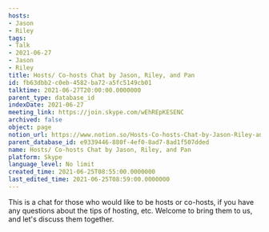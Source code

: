 ```yaml
---
hosts:
- Jason
- Riley
tags:
- Talk
- 2021-06-27
- Jason
- Riley
title: Hosts/ Co-hosts Chat by Jason, Riley, and Pan
id: fb63dbb2-c0eb-4582-ba72-a5fc5149cb01
talktime: 2021-06-27T20:00:00.0000000
parent_type: database_id
indexDate: 2021-06-27
meeting_link: https://join.skype.com/wEhREpKESENC
archived: false
object: page
notion_url: https://www.notion.so/Hosts-Co-hosts-Chat-by-Jason-Riley-and-Pan-fb63dbb2c0eb4582ba72a5fc5149cb01
parent_database_id: e9339446-880f-4ef0-8ad7-8ad1f507dded
name: Hosts/ Co-hosts Chat by Jason, Riley, and Pan
platform: Skype
language_level: No limit
created_time: 2021-06-25T08:55:00.0000000
last_edited_time: 2021-06-25T08:59:00.0000000
---
```


This is a chat for those who would like to be hosts or co-hosts, if you have any questions about the tips of hosting, etc. Welcome to bring them to us, and let's discuss them together.

